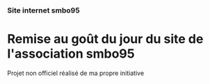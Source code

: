 ### Site internet smbo95

# Remise au goût du jour du site de l'association smbo95

Projet non officiel réalisé de ma propre initiative
